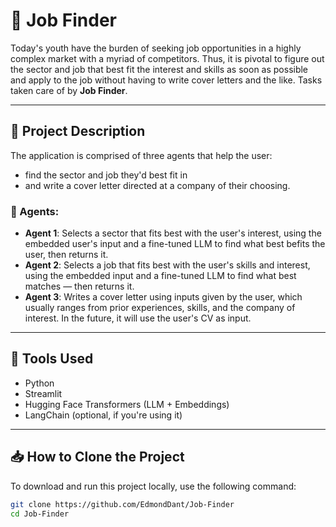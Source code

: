 # 💼 Job Finder

Today's youth have the burden of seeking job opportunities in a highly complex market with a myriad of competitors. Thus, it is pivotal to figure out the sector and job that best fit the interest and skills as soon as possible and apply to the job without having to write cover letters and the like. Tasks taken care of by **Job Finder**.

---

## 📘 Project Description

The application is comprised of three agents that help the user:

- find the sector and job they'd best fit in
- and write a cover letter directed at a company of their choosing.

### 🧠 Agents:

- **Agent 1**: Selects a sector that fits best with the user's interest, using the embedded user's input and a fine-tuned LLM to find what best befits the user, then returns it.
- **Agent 2**: Selects a job that fits best with the user's skills and interest, using the embedded input and a fine-tuned LLM to find what best matches — then returns it.
- **Agent 3**: Writes a cover letter using inputs given by the user, which usually ranges from prior experiences, skills, and the company of interest. In the future, it will use the user's CV as input.

---

## 🧰 Tools Used

- Python
- Streamlit
- Hugging Face Transformers (LLM + Embeddings)
- LangChain (optional, if you're using it)

---

## 📥 How to Clone the Project

To download and run this project locally, use the following command:

```bash
git clone https://github.com/EdmondDant/Job-Finder
cd Job-Finder
